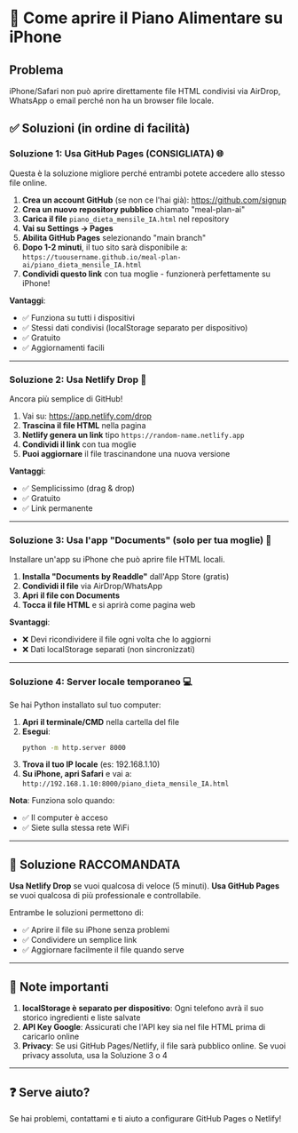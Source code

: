 # 📱 Come aprire il Piano Alimentare su iPhone

## Problema
iPhone/Safari non può aprire direttamente file HTML condivisi via AirDrop, WhatsApp o email perché non ha un browser file locale.

## ✅ Soluzioni (in ordine di facilità)

### **Soluzione 1: Usa GitHub Pages (CONSIGLIATA)** 🌐

Questa è la soluzione migliore perché entrambi potete accedere allo stesso file online.

1. **Crea un account GitHub** (se non ce l'hai già): https://github.com/signup
2. **Crea un nuovo repository pubblico** chiamato "meal-plan-ai"
3. **Carica il file** `piano_dieta_mensile_IA.html` nel repository
4. **Vai su Settings → Pages**
5. **Abilita GitHub Pages** selezionando "main branch"
6. **Dopo 1-2 minuti**, il tuo sito sarà disponibile a: `https://tuousername.github.io/meal-plan-ai/piano_dieta_mensile_IA.html`
7. **Condividi questo link** con tua moglie - funzionerà perfettamente su iPhone!

**Vantaggi**:
- ✅ Funziona su tutti i dispositivi
- ✅ Stessi dati condivisi (localStorage separato per dispositivo)
- ✅ Gratuito
- ✅ Aggiornamenti facili

---

### **Soluzione 2: Usa Netlify Drop** 🚀

Ancora più semplice di GitHub!

1. Vai su: https://app.netlify.com/drop
2. **Trascina il file HTML** nella pagina
3. **Netlify genera un link** tipo `https://random-name.netlify.app`
4. **Condividi il link** con tua moglie
5. **Puoi aggiornare** il file trascinandone una nuova versione

**Vantaggi**:
- ✅ Semplicissimo (drag & drop)
- ✅ Gratuito
- ✅ Link permanente

---

### **Soluzione 3: Usa l'app "Documents" (solo per tua moglie)** 📂

Installare un'app su iPhone che può aprire file HTML locali.

1. **Installa "Documents by Readdle"** dall'App Store (gratis)
2. **Condividi il file** via AirDrop/WhatsApp
3. **Apri il file con Documents**
4. **Tocca il file HTML** e si aprirà come pagina web

**Svantaggi**:
- ❌ Devi ricondividere il file ogni volta che lo aggiorni
- ❌ Dati localStorage separati (non sincronizzati)

---

### **Soluzione 4: Server locale temporaneo** 💻

Se hai Python installato sul tuo computer:

1. **Apri il terminale/CMD** nella cartella del file
2. **Esegui**:
   ```bash
   python -m http.server 8000
   ```
3. **Trova il tuo IP locale** (es: 192.168.1.10)
4. **Su iPhone, apri Safari** e vai a: `http://192.168.1.10:8000/piano_dieta_mensile_IA.html`

**Nota**: Funziona solo quando:
- ✅ Il computer è acceso
- ✅ Siete sulla stessa rete WiFi

---

## 🎯 Soluzione RACCOMANDATA

**Usa Netlify Drop** se vuoi qualcosa di veloce (5 minuti).
**Usa GitHub Pages** se vuoi qualcosa di più professionale e controllabile.

Entrambe le soluzioni permettono di:
- ✅ Aprire il file su iPhone senza problemi
- ✅ Condividere un semplice link
- ✅ Aggiornare facilmente il file quando serve

---

## 📝 Note importanti

1. **localStorage è separato per dispositivo**: Ogni telefono avrà il suo storico ingredienti e liste salvate
2. **API Key Google**: Assicurati che l'API key sia nel file HTML prima di caricarlo online
3. **Privacy**: Se usi GitHub Pages/Netlify, il file sarà pubblico online. Se vuoi privacy assoluta, usa la Soluzione 3 o 4

---

## ❓ Serve aiuto?

Se hai problemi, contattami e ti aiuto a configurare GitHub Pages o Netlify!
